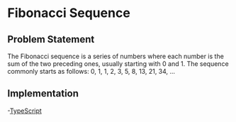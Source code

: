 # Fibonacci Sequence

## Problem Statement
The Fibonacci sequence is a series of numbers where each number is the sum of the two preceding ones, usually starting with 0 and 1. The sequence commonly starts as follows:
0, 1, 1, 2, 3, 5, 8, 13, 21, 34, ...

## Implementation

-[TypeScript](./ts)